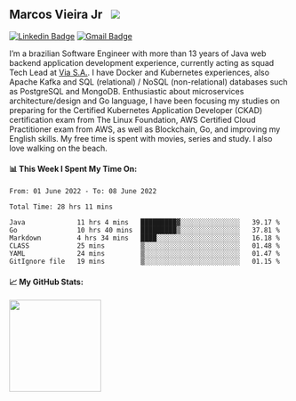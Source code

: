 ## Marcos Vieira Jr &nbsp; ![](https://visitor-badge.glitch.me/badge?page_id=marcosvieirajr.marcosvieirajr)

[![Linkedin Badge](https://img.shields.io/badge/-marcosvieirajr-blue?style=flat&logo=linkedin&logoColor=white)][linkedin]
[![Gmail Badge](https://img.shields.io/badge/-marcosvieirajr-FF4500?style=flat&logo=gmail&logoColor=white)][gmail]

I’m a brazilian Software Engineer with more than 13 years of Java web backend application development experience, currently acting as squad Tech Lead at [Via S.A.](https://www.via.com.br/). I have Docker and Kubernetes experiences, also Apache Kafka and SQL (relational) / NoSQL (non-relational) databases such as PostgreSQL and MongoDB. 
Enthusiastic about microservices architecture/design and Go language, I have been focusing my studies on preparing for the Certified Kubernetes Application Developer (CKAD) certification exam from The Linux Foundation, AWS Certified Cloud Practitioner exam from AWS, as well as Blockchain, Go, and improving my English skills. My free time is spent with movies, series and study. I also love walking on the beach.

#### 📊 This Week I Spent My Time On:
<!--START_SECTION:waka-->

```text
From: 01 June 2022 - To: 08 June 2022

Total Time: 28 hrs 11 mins

Java             11 hrs 4 mins   █████████▓░░░░░░░░░░░░░░░   39.17 %
Go               10 hrs 40 mins  █████████▒░░░░░░░░░░░░░░░   37.81 %
Markdown         4 hrs 34 mins   ████░░░░░░░░░░░░░░░░░░░░░   16.18 %
CLASS            25 mins         ▒░░░░░░░░░░░░░░░░░░░░░░░░   01.48 %
YAML             24 mins         ▒░░░░░░░░░░░░░░░░░░░░░░░░   01.47 %
GitIgnore file   19 mins         ▒░░░░░░░░░░░░░░░░░░░░░░░░   01.15 %
```

<!--END_SECTION:waka-->
#### 📈 **My GitHub Stats:**

<img height="165em" src="https://github-readme-stats.vercel.app/api/top-langs/?username=marcosvieirajr&show_icons=true&hide_border=true&layout=compact&langs_count=8"/>

<!--
- 📝 [Resume](https://github.com/marcosvieirajr/marcosvieirajr/blob/main/resume.pdf).
-->

[linkedin]: https://www.linkedin.com/in/marcosvieirajr
[dev]: https://dev.to/marcosvieirajr
[gmail]: mailto:marcosvieirajr@gmail.com
